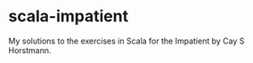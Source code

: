 scala-impatient
===============

My solutions to the exercises in Scala for the Impatient by Cay S Horstmann.